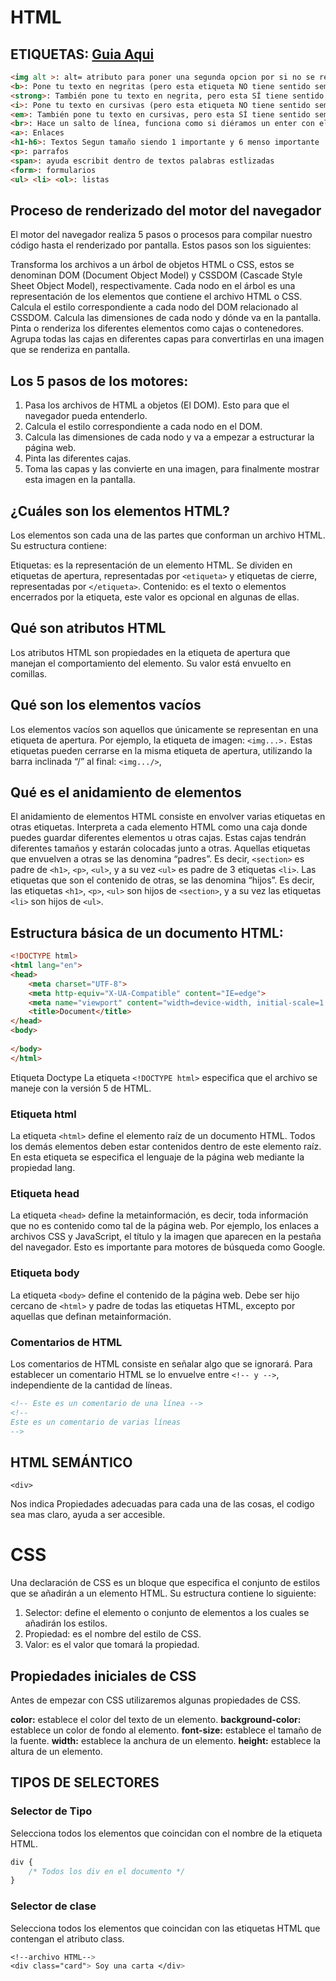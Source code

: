 # HTML
## ETIQUETAS: <a href="https://htmlreference.io "> Guia Aqui </a>
```HTML
<img alt >: alt= atributo para poner una segunda opcion por si no se realiza la funcion primaria
<b>: Pone tu texto en negritas (pero esta etiqueta NO tiene sentido semántico).
<strong>: También pone tu texto en negrita, pero esta SÍ tiene sentido semántico (Google le da relevancia al texto que pongas ahí).
<i>: Pone tu texto en cursivas (pero esta etiqueta NO tiene sentido semántico).
<em>: También pone tu texto en cursivas, pero esta SÍ tiene sentido semántico (Google le da relevancia al texto que pongas ahí).
<br>: Hace un salto de línea, funciona como si diéramos un enter con el teclado 😄.
<a>: Enlaces
<h1-h6>: Textos Segun tamaño siendo 1 importante y 6 menso importante
<p>: parrafos
<span>: ayuda escribit dentro de textos palabras estlizadas
<form>: formularios
<ul> <li> <ol>: listas

```



## Proceso de renderizado del motor del navegador
El motor del navegador realiza 5 pasos o procesos para compilar nuestro código hasta el renderizado por pantalla. Estos pasos son los siguientes:

Transforma los archivos a un árbol de objetos HTML o CSS, estos se denominan DOM (Document Object Model) y CSSDOM (Cascade Style Sheet Object Model), respectivamente. Cada nodo en el árbol es una representación de los elementos que contiene el archivo HTML o CSS.
Calcula el estilo correspondiente a cada nodo del DOM relacionado al CSSDOM.
Calcula las dimensiones de cada nodo y dónde va en la pantalla.
Pinta o renderiza los diferentes elementos como cajas o contenedores.
Agrupa todas las cajas en diferentes capas para convertirlas en una imagen que se renderiza en pantalla.

## Los 5 pasos de los motores:

1. Pasa los archivos de HTML a objetos (El DOM). Esto para que el navegador pueda entenderlo.
2. Calcula el estilo correspondiente a cada nodo en el DOM.
3. Calcula las dimensiones de cada nodo y va a empezar a estructurar la página web.
4. Pinta las diferentes cajas.
5. Toma las capas y las convierte en una imagen, para finalmente mostrar esta imagen en la pantalla.
 
## ¿Cuáles son los elementos HTML?
Los elementos son cada una de las partes que conforman un archivo HTML. Su estructura contiene:

Etiquetas: es la representación de un elemento HTML. Se dividen en etiquetas de apertura, representadas por `<etiqueta>` y etiquetas de cierre, representadas por `</etiqueta>`.
Contenido: es el texto o elementos encerrados por la etiqueta, este valor es opcional en algunas de ellas.

## Qué son atributos HTML
Los atributos HTML son propiedades en la etiqueta de apertura que manejan el comportamiento del elemento. Su valor está envuelto en comillas.

## Qué son los elementos vacíos
Los elementos vacíos son aquellos que únicamente se representan en una etiqueta de apertura. Por ejemplo, la etiqueta de imagen: `<img...>.`
Estas etiquetas pueden cerrarse en la misma etiqueta de apertura, utilizando la barra inclinada “/” al final: `<img.../>`,

## Qué es el anidamiento de elementos
El anidamiento de elementos HTML consiste en envolver varias etiquetas en otras etiquetas.
Interpreta a cada elemento HTML como una caja donde puedes guardar diferentes elementos u otras cajas. Estas cajas tendrán diferentes tamaños y estarán colocadas junto a otras.
Aquellas etiquetas que envuelven a otras se las denomina “padres”. Es decir, `<section>` es padre de `<h1>`, `<p>`, `<ul>`, y a su vez `<ul>` es padre de 3 etiquetas `<li>`.
Las etiquetas que son el contenido de otras, se las denomina “hijos”. Es decir, las etiquetas `<h1>`, `<p>`, `<ul>` son hijos de `<section>`, y a su vez las etiquetas `<li>` son hijos de `<ul>`.

## Estructura básica de un documento HTML:
```HTML
<!DOCTYPE html>
<html lang="en">
<head>
    <meta charset="UTF-8">
    <meta http-equiv="X-UA-Compatible" content="IE=edge">
    <meta name="viewport" content="width=device-width, initial-scale=1.0">
    <title>Document</title>
</head>
<body>
    
</body>
</html>

```
Etiqueta Doctype
La etiqueta `<!DOCTYPE html>` especifica que el archivo se maneje con la versión 5 de HTML.

### Etiqueta html
La etiqueta `<html>` define el elemento raíz de un documento HTML. Todos los demás elementos deben estar contenidos dentro de este elemento raíz. En esta etiqueta se especifica el lenguaje de la página web mediante la propiedad lang.

### Etiqueta head
La etiqueta `<head>` define la metainformación, es decir, toda información que no es contenido como tal de la página web. Por ejemplo, los enlaces a archivos CSS y JavaScript, el título y la imagen que aparecen en la pestaña del navegador. Esto es importante para motores de búsqueda como Google.

### Etiqueta body
La etiqueta `<body>` define el contenido de la página web. Debe ser hijo cercano de `<html>` y padre de todas las etiquetas HTML, excepto por aquellas que definan metainformación.

### Comentarios de HTML
Los comentarios de HTML consiste en señalar algo que se ignorará. Para establecer un comentario HTML se lo envuelve entre `<!-- y -->`, independiente de la cantidad de líneas.
```HTML
<!-- Este es un comentario de una línea -->
<!--
Este es un comentario de varias líneas
-->
```

## HTML SEMÁNTICO
`<div>`

Nos indica Propiedades adecuadas para cada una de las cosas, el codigo sea mas claro, ayuda a ser accesible.


# CSS
Una declaración de CSS es un bloque que especifica el conjunto de estilos que se añadirán a un elemento HTML. Su estructura contiene lo siguiente:

1. Selector: define el elemento o conjunto de elementos a los cuales se añadirán los estilos.
2. Propiedad: es el nombre del estilo de CSS.
3. Valor: es el valor que tomará la propiedad.

## Propiedades iniciales de CSS
Antes de empezar con CSS utilizaremos algunas propiedades de CSS.

**color:** establece el color del texto de un elemento.
**background-color:** establece un color de fondo al elemento.
**font-size:** establece el tamaño de la fuente.
**width:** establece la anchura de un elemento.
**height:** establece la altura de un elemento.

## TIPOS DE SELECTORES
### Selector de Tipo
Selecciona todos los elementos que coincidan con el nombre de la etiqueta HTML.

```CSS
div {
    /* Todos los div en el documento */
}
```
### Selector de clase
Selecciona todos los elementos que coincidan con las etiquetas HTML que contengan el atributo class.
```CSS
<!--archivo HTML-->
<div class="card"> Soy una carta </div>
```